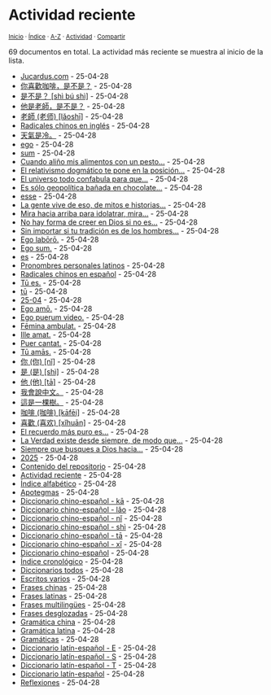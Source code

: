 # Actividad reciente
<sup>[Inicio](https://github.com/jucardus/jucardus.github.io/blob/main/readme.md) · [Índice](https://github.com/jucardus/jucardus.github.io/blob/main/readme.md#contenido) · [A-Z](https://github.com/jucardus/jucardus.github.io/blob/main/indices/alfabetico.md) · [Actividad](https://github.com/jucardus/jucardus.github.io/blob/main/indices/actividad.md) · [Compartir](https://x.com/intent/tweet?text=La%20actividad%20m%C3%A1s%20reciente%20en%20Jucardus%2C%20con%20las%20entradas%20m%C3%A1s%20recientes%20al%20inicio%20de%20la%20lista.%0A%E2%86%92%20https%3A%2F%2Fgithub.com%2Fjucardus%2Frepo%2Fblob%2Fmain%2Findices%2Factividad.md%0A%0A%23indcs_jucardus%0A%40jucardus)</sup>

69 documentos en total. La actividad más reciente se muestra al inicio de la lista.

* [Jucardus.com](https://github.com/jucardus/jucardus.github.io/blob/main/readme.md) - 25-04-28
* [你喜歡咖啡，是不是？](https://github.com/jucardus/jucardus.github.io/blob/main/contenido/25/04/20/ni3-xi3-huan1-ka1-fei1-shi4-bu2-shi4.md) - 25-04-28
* [是不是？ [shì bú shì]](https://github.com/jucardus/jucardus.github.io/blob/main/contenido/25/04/20/shi4-bu2-shi4.md) - 25-04-28
* [他是老師，是不是？](https://github.com/jucardus/jucardus.github.io/blob/main/contenido/25/04/20/ta1-shi4-lao3-shi1-shi4-bu2-shi4.md) - 25-04-28
* [老師 (老师) [lǎoshī]](https://github.com/jucardus/jucardus.github.io/blob/main/contenido/25/04/21/lao3-shi1.md) - 25-04-28
* [Radicales chinos en inglés](https://github.com/jucardus/jucardus.github.io/blob/main/contenido/25/04/21/radicales-chinos-ingles.md) - 25-04-28
* [天氣是冷。](https://github.com/jucardus/jucardus.github.io/blob/main/contenido/25/04/21/tian1-qi4-shi4-leng3.md) - 25-04-28
* [ego](https://github.com/jucardus/jucardus.github.io/blob/main/contenido/25/04/22/ego.md) - 25-04-28
* [sum](https://github.com/jucardus/jucardus.github.io/blob/main/contenido/25/04/22/sum.md) - 25-04-28
* [Cuando aliño mis alimentos con un pesto...](https://github.com/jucardus/jucardus.github.io/blob/main/contenido/25/04/23/cuando-alino-mis-alimentos-con.md) - 25-04-28
* [El relativismo dogmático te pone en la posición...](https://github.com/jucardus/jucardus.github.io/blob/main/contenido/25/04/23/el-relativismo-dogmatico-te-pone.md) - 25-04-28
* [El universo todo confabula para que...](https://github.com/jucardus/jucardus.github.io/blob/main/contenido/25/04/23/el-universo-todo-confabula-para.md) - 25-04-28
* [Es sólo geopolítica bañada en chocolate...](https://github.com/jucardus/jucardus.github.io/blob/main/contenido/25/04/23/es-solo-geopolitica-banada-en.md) - 25-04-28
* [esse](https://github.com/jucardus/jucardus.github.io/blob/main/contenido/25/04/23/esse.md) - 25-04-28
* [La gente vive de eso, de mitos e historias...](https://github.com/jucardus/jucardus.github.io/blob/main/contenido/25/04/23/la-gente-vive-de-eso.md) - 25-04-28
* [Mira hacia arriba para idolatrar, mira...](https://github.com/jucardus/jucardus.github.io/blob/main/contenido/25/04/23/mira-hacia-arriba-para-idolatrar.md) - 25-04-28
* [No hay forma de creer en Dios si no es...](https://github.com/jucardus/jucardus.github.io/blob/main/contenido/25/04/23/no-hay-forma-de-creer-en.md) - 25-04-28
* [Sin importar si tu tradición es de los hombres...](https://github.com/jucardus/jucardus.github.io/blob/main/contenido/25/04/23/sin-importar-si-tu-tradicion.md) - 25-04-28
* [Ego labōrō.](https://github.com/jucardus/jucardus.github.io/blob/main/contenido/25/04/24/ego-laboro.md) - 25-04-28
* [Ego sum.](https://github.com/jucardus/jucardus.github.io/blob/main/contenido/25/04/24/ego-sum.md) - 25-04-28
* [es](https://github.com/jucardus/jucardus.github.io/blob/main/contenido/25/04/24/es.md) - 25-04-28
* [Pronombres personales latinos](https://github.com/jucardus/jucardus.github.io/blob/main/contenido/25/04/24/pronombres-personales-latinos.md) - 25-04-28
* [Radicales chinos en español](https://github.com/jucardus/jucardus.github.io/blob/main/contenido/25/04/24/radicales-chinos-espanol.md) - 25-04-28
* [Tū es.](https://github.com/jucardus/jucardus.github.io/blob/main/contenido/25/04/24/tu-es.md) - 25-04-28
* [tū](https://github.com/jucardus/jucardus.github.io/blob/main/contenido/25/04/24/tu.md) - 25-04-28
* [25-04](https://github.com/jucardus/jucardus.github.io/blob/main/contenido/25/04/25-04.md) - 25-04-28
* [Ego amō.](https://github.com/jucardus/jucardus.github.io/blob/main/contenido/25/04/25/ego-amo.md) - 25-04-28
* [Ego puerum video.](https://github.com/jucardus/jucardus.github.io/blob/main/contenido/25/04/25/ego-puerum-video.md) - 25-04-28
* [Fēmina ambulat.](https://github.com/jucardus/jucardus.github.io/blob/main/contenido/25/04/25/femina-ambulat.md) - 25-04-28
* [Ille amat.](https://github.com/jucardus/jucardus.github.io/blob/main/contenido/25/04/25/ille-amat.md) - 25-04-28
* [Puer cantat.](https://github.com/jucardus/jucardus.github.io/blob/main/contenido/25/04/25/puer-cantat.md) - 25-04-28
* [Tū amās.](https://github.com/jucardus/jucardus.github.io/blob/main/contenido/25/04/25/tu-amas.md) - 25-04-28
* [你 (你) [nǐ]](https://github.com/jucardus/jucardus.github.io/blob/main/contenido/25/04/26/ni3-20320.md) - 25-04-28
* [是 (是) [shì]](https://github.com/jucardus/jucardus.github.io/blob/main/contenido/25/04/26/shi4-26159.md) - 25-04-28
* [他 (他) [tā]](https://github.com/jucardus/jucardus.github.io/blob/main/contenido/25/04/26/ta1-20182.md) - 25-04-28
* [我會說中文。](https://github.com/jucardus/jucardus.github.io/blob/main/contenido/25/04/26/wo3-hui4-shuo1-zhong1-wen2.md) - 25-04-28
* [這是一棵樹。](https://github.com/jucardus/jucardus.github.io/blob/main/contenido/25/04/26/zhe4-shi2-yi1-ke1-shu4.md) - 25-04-28
* [咖啡 (咖啡) [kāfēi]](https://github.com/jucardus/jucardus.github.io/blob/main/contenido/25/04/27/ka1-fei1.md) - 25-04-28
* [喜歡 (喜欢) [xǐhuān]](https://github.com/jucardus/jucardus.github.io/blob/main/contenido/25/04/27/xi3-huan1.md) - 25-04-28
* [El recuerdo más puro es...](https://github.com/jucardus/jucardus.github.io/blob/main/contenido/25/04/28/el-recuerdo-mas-puro-es.md) - 25-04-28
* [La Verdad existe desde siempre, de modo que...](https://github.com/jucardus/jucardus.github.io/blob/main/contenido/25/04/28/la-verdad-existe-desde-siempre.md) - 25-04-28
* [Siempre que busques a Dios hacia...](https://github.com/jucardus/jucardus.github.io/blob/main/contenido/25/04/28/siempre-que-busques-a-dios.md) - 25-04-28
* [2025](https://github.com/jucardus/jucardus.github.io/blob/main/contenido/25/25.md) - 25-04-28
* [Contenido del repositorio](https://github.com/jucardus/jucardus.github.io/blob/main/contenido/contenido.md) - 25-04-28
* [Actividad reciente](https://github.com/jucardus/jucardus.github.io/blob/main/indices/actividad.md) - 25-04-28
* [Índice alfabético](https://github.com/jucardus/jucardus.github.io/blob/main/indices/alfabetico.md) - 25-04-28
* [Apotegmas](https://github.com/jucardus/jucardus.github.io/blob/main/indices/apotegmas.md) - 25-04-28
* [Diccionario chino-español - kā](https://github.com/jucardus/jucardus.github.io/blob/main/indices/chino-espanol-ka1.md) - 25-04-28
* [Diccionario chino-español - lǎo](https://github.com/jucardus/jucardus.github.io/blob/main/indices/chino-espanol-lao3.md) - 25-04-28
* [Diccionario chino-español - nǐ](https://github.com/jucardus/jucardus.github.io/blob/main/indices/chino-espanol-ni3.md) - 25-04-28
* [Diccionario chino-español - shì](https://github.com/jucardus/jucardus.github.io/blob/main/indices/chino-espanol-shi4.md) - 25-04-28
* [Diccionario chino-español - tā](https://github.com/jucardus/jucardus.github.io/blob/main/indices/chino-espanol-ta1.md) - 25-04-28
* [Diccionario chino-español - xǐ](https://github.com/jucardus/jucardus.github.io/blob/main/indices/chino-espanol-xi3.md) - 25-04-28
* [Diccionario chino-español](https://github.com/jucardus/jucardus.github.io/blob/main/indices/chino-espanol.md) - 25-04-28
* [Índice cronológico](https://github.com/jucardus/jucardus.github.io/blob/main/indices/cronologico.md) - 25-04-28
* [Diccionarios todos](https://github.com/jucardus/jucardus.github.io/blob/main/indices/diccionarios.md) - 25-04-28
* [Escritos varios](https://github.com/jucardus/jucardus.github.io/blob/main/indices/escritos.md) - 25-04-28
* [Frases chinas](https://github.com/jucardus/jucardus.github.io/blob/main/indices/frases-chinas.md) - 25-04-28
* [Frases latinas](https://github.com/jucardus/jucardus.github.io/blob/main/indices/frases-latinas.md) - 25-04-28
* [Frases multilingües](https://github.com/jucardus/jucardus.github.io/blob/main/indices/frases-multilingues.md) - 25-04-28
* [Frases desglozadas](https://github.com/jucardus/jucardus.github.io/blob/main/indices/frases.md) - 25-04-28
* [Gramática china](https://github.com/jucardus/jucardus.github.io/blob/main/indices/gramatica-china.md) - 25-04-28
* [Gramática latina](https://github.com/jucardus/jucardus.github.io/blob/main/indices/gramatica-latina.md) - 25-04-28
* [Gramáticas](https://github.com/jucardus/jucardus.github.io/blob/main/indices/gramaticas.md) - 25-04-28
* [Diccionario latín-español - E](https://github.com/jucardus/jucardus.github.io/blob/main/indices/latin-espanol-e.md) - 25-04-28
* [Diccionario latín-español - S](https://github.com/jucardus/jucardus.github.io/blob/main/indices/latin-espanol-s.md) - 25-04-28
* [Diccionario latín-español - T](https://github.com/jucardus/jucardus.github.io/blob/main/indices/latin-espanol-t.md) - 25-04-28
* [Diccionario latín-español](https://github.com/jucardus/jucardus.github.io/blob/main/indices/latin-espanol.md) - 25-04-28
* [Reflexiones](https://github.com/jucardus/jucardus.github.io/blob/main/indices/reflexiones.md) - 25-04-28
